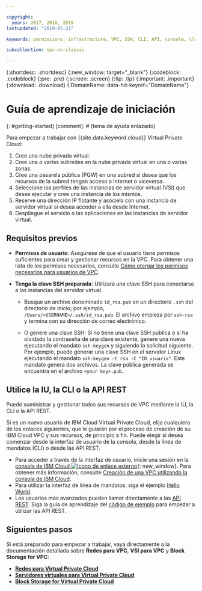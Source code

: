 ```yaml
---

copyright:
  years: 2017, 2018, 2019
lastupdated: "2019-05-21"

keywords: permissions, infrastructure, VPC, SSH, CLI, API, console, classic

subcollection: vpc-on-classic

---
```


{:shortdesc: .shortdesc}
{:new_window: target="_blank"}
{:codeblock: .codeblock}
{:pre: .pre}
{:screen: .screen}
{:tip: .tip}
{:important: .important}
{:download: .download}
{:DomainName: data-hd-keyref="DomainName"}

# Guía de aprendizaje de iniciación
{: #getting-started}
[comment]: # (tema de ayuda enlazado)


Para empezar a trabajar con {{site.data.keyword.cloud}} Virtual Private Cloud:

1. Cree una nube privada virtual.
2. Cree una o varias subredes en la nube privada virtual en una o varias zonas.
3. Cree una pasarela pública (PGW) en una subred si desea que los recursos de la subred tengan acceso a Internet o viceversa.
4. Seleccione los perfiles de las instancias de servidor virtual (VSI) que desee ejecutar y cree una instancia de los mismos.
5. Reserve una dirección IP flotante y asóciela con una instancia de servidor virtual si desea acceder a ella desde Internet.
5. Despliegue el servicio o las aplicaciones en las instancias de servidor virtual.

## Requisitos previos

 * **Permisos de usuario**: Asegúrese de que el usuario tiene permisos suficientes para crear y gestionar recursos en la VPC. Para obtener una lista de los permisos necesarios, consulte [Cómo otorgar los permisos necesarios para usuarios de VPC](/docs/vpc-on-classic?topic=vpc-on-classic-managing-user-permissions-for-vpc-resources).

 * **Tenga la clave SSH preparada**: Utilizará una clave SSH para conectarse a las instancias del servidor virtual.

   * Busque un archivo denominado `id_rsa.pub` en un directorio `.ssh` del directorio de inicio; por ejemplo, `/Users/<USERNAME>/.ssh/id_rsa.pub`. El archivo empieza por `ssh-rsa` y termina con su dirección de correo electrónico.

   * O genere una clave SSH: Si no tiene una clave SSH pública o si ha olvidado la contraseña de una clave existente, genere una nueva ejecutando el mandato `ssh-keygen` y siguiendo la solicitud siguiente. Por ejemplo, puede generar una clave SSH en el servidor Linux ejecutando el mandato `ssh-keygen -t rsa -C "ID_usuario"`. Este mandato genera dos archivos. La clave pública generada se encuentra en el archivo `<your key>.pub`.

## Utilice la IU, la CLI o la API REST

Puede suministrar y gestionar todos sus recursos de VPC mediante la IU, la CLI o la API REST.

Si es un nuevo usuario de IBM Cloud Virtual Private Cloud, elija cualquiera de los enlaces siguientes, que le guiarán por el proceso de creación de su IBM Cloud VPC y sus recursos, de principio a fin. Puede elegir si desea comenzar desde la interfaz de usuario de la consola, desde la línea de mandatos (CLI) o desde las API REST.

* Para acceder a través de la interfaz de usuario, inicie una sesión en la [consola de IBM Cloud ![Icono de enlace externo](../../icons/launch-glyph.svg "Icono de enlace externo")]( https://{DomainName}/vpc){: new_window}. Para obtener más información, consulte [Creación de una VPC utilizando la consola de IBM Cloud](/docs/vpc-on-classic?topic=vpc-on-classic-creating-a-vpc-using-the-ibm-cloud-console).
* Para utilizar la interfaz de línea de mandatos, siga el ejemplo [Hello World](/docs/vpc-on-classic?topic=vpc-on-classic-creating-a-vpc-using-the-ibm-cloud-cli).
* Los usuarios más avanzados pueden llamar directamente a las [API REST](https://{DomainName}/apidocs/vpc-on-classic). Siga la guía de aprendizaje del [código de ejemplo](/docs/vpc-on-classic?topic=vpc-on-classic-creating-a-vpc-using-the-rest-apis) para empezar a utilizar las API REST.

## Siguientes pasos
Si está preparado para empezar a trabajar, vaya directamente a la documentación detallada sobre **Redes para VPC**, **VSI para VPC** y **Block Storage for VPC**:

* [**Redes para Virtual Private Cloud**](/docs/vpc-on-classic-network?topic=vpc-on-classic-network-getting-started)
* [**Servidores virtuales para Virtual Private Cloud**](/docs/vpc-on-classic-vsi?topic=vpc-on-classic-vsi-getting-started)
* [**Block Storage for Virtual Private Cloud**](/docs/vpc-on-classic-block-storage?topic=vpc-on-classic-block-storage-block-storage-getting-started)
